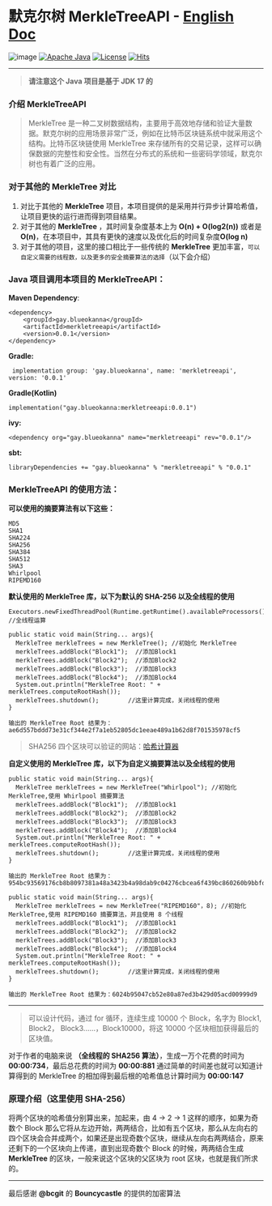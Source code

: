 # 默克尔树 MerkleTreeAPI - [English Doc](https://github.com/AstralQuanta/MerkleTreeAPI/edit/main/README.md)

![image](https://github.com/blueokanna/MerkleTreeAPI/assets/56761243/05d496fd-0c45-4fef-ab88-852786cfa65b)
[![Apache Java](https://img.shields.io/badge/logo-apache-yellow?logo=apache-maven)](https://www.apache.org/foundation/marks/)
[![License](http://img.shields.io/:license-apache-green.svg?style=flat)](https://www.apache.org/licenses/)
[![Hits](https://hits.sh/github.com/blueokanna/MerkleTreeAPI.git.svg?color=fe7d37)](https://hits.sh/github.com/blueokanna/MerkleTreeAPI.git/)

----

> **请注意这个 Java 项目是基于 JDK 17 的**
 
### 介绍 MerkleTreeAPI
> MerkleTree 是一种二叉树数据结构，主要用于高效地存储和验证大量数据。默克尔树的应用场景非常广泛，例如在比特币区块链系统中就采用这个结构。比特币区块链使用 MerkleTree 来存储所有的交易记录，这样可以确保数据的完整性和安全性。当然在分布式的系统和一些密码学领域，默克尔树也有着广泛的应用。


### 对于其他的 **MerkleTree** 对比
1. 对比于其他的 **MerkleTree** 项目，本项目提供的是采用并行异步计算哈希值，让项目更快的运行进而得到项目结果。
2. 对于其他的 **MerkleTree** ，其时间复杂度基本上为 **O(n) + O(log2(n))** 或者是  **O(n)**，在本项目中，其具有更快的速度以及优化后的时间复杂度**O(log n)**
3. 对于其他的项目，这里的接口相比于一些传统的 **MerkleTree** 更加丰富，`可以自定义需要的线程数，以及更多的安全摘要算法的选择`（以下会介绍）

### Java 项目调用本项目的 MerkleTreeAPI：
**Maven Dependency**:
```
<dependency>
    <groupId>gay.blueokanna</groupId>
    <artifactId>merkletreeapi</artifactId>
    <version>0.0.1</version>
</dependency>
```
**Gradle:**
```
 implementation group: 'gay.blueokanna', name: 'merkletreeapi', version: '0.0.1'
```
**Gradle(Kotlin)**
```
implementation("gay.blueokanna:merkletreeapi:0.0.1")
```
**ivy:**
```
<dependency org="gay.blueokanna" name="merkletreeapi" rev="0.0.1"/>
```
**sbt:**
```
libraryDependencies += "gay.blueokanna" % "merkletreeapi" % "0.0.1"
```

### MerkleTreeAPI 的使用方法：
**可以使用的摘要算法有以下这些：**
```
MD5
SHA1
SHA224
SHA256
SHA384
SHA512
SHA3
Whirlpool
RIPEMD160
```

**默认使用的 MerkleTree 库，以下为默认的 SHA-256 以及全线程的使用**
```
Executors.newFixedThreadPool(Runtime.getRuntime().availableProcessors(); //全线程运算
```
```
public static void main(String... args){
  MerkleTree merkleTrees = new MerkleTree(); //初始化 MerkleTree
  merkleTrees.addBlock("Block1");  //添加Block1
  merkleTrees.addBlock("Block2");  //添加Block2
  merkleTrees.addBlock("Block3");  //添加Block3
  merkleTrees.addBlock("Block4");  //添加Block4
  System.out.println("MerkleTree Root: " + merkleTrees.computeRootHash());
  merkleTrees.shutdown();        //这里计算完成，关闭线程的使用
}

输出的 MerkleTree Root 结果为：ae6d557bddd73e31cf344e2f7a1eb52805dc1eeae489a1b62d8f701535978cf5
```
> SHA256 四个区块可以验证的网站：[哈希计算器](https://blockchain-academy.hs-mittweida.de/merkle-tree/)

**自定义使用的 MerkleTree 库，以下为自定义摘要算法以及全线程的使用**
```
public static void main(String... args){
  MerkleTree merkleTrees = new MerkleTree("Whirlpool"); //初始化 MerkleTree,使用 Whirlpool 摘要算法
  merkleTrees.addBlock("Block1");  //添加Block1
  merkleTrees.addBlock("Block2");  //添加Block2
  merkleTrees.addBlock("Block3");  //添加Block3
  merkleTrees.addBlock("Block4");  //添加Block4
  System.out.println("MerkleTree Root: " + merkleTrees.computeRootHash());
  merkleTrees.shutdown();        //这里计算完成，关闭线程的使用
}

输出的 MerkleTree Root 结果为：
954bc93569176cb8b8097381a48a3423b4a98dab9c04276cbcea6f439bc860260b9bbfdb030f75621527c445e962289c063177eb4739fbee500f86ac84e11738
```

```
public static void main(String... args){
  MerkleTree merkleTrees = new MerkleTree("RIPEMD160"，8); //初始化 MerkleTree,使用 RIPEMD160 摘要算法，并且使用 8 个线程
  merkleTrees.addBlock("Block1");  //添加Block1
  merkleTrees.addBlock("Block2");  //添加Block2
  merkleTrees.addBlock("Block3");  //添加Block3
  merkleTrees.addBlock("Block4");  //添加Block4
  System.out.println("MerkleTree Root: " + merkleTrees.computeRootHash());
  merkleTrees.shutdown();        //这里计算完成，关闭线程的使用
}

输出的 MerkleTree Root 结果为：6024b95047cb52e80a87ed3b429d05acd00999d9
```
----

> 可以设计代码，通过 for 循环，连续生成 10000 个 Block，名字为 Block1, Block2， Block3......，Block10000，将这 10000 个区块相加获得最后的区块值。

对于作者的电脑来说 **（全线程的 SHA256 算法）**，生成一万个花费的时间为 **00:00:734**，最后总花费的时间为 **00:00:881** 通过简单的时间差也就可以知道计算得到的 MerkleTree 的相加得到最后根的哈希值总计算时间为 **00:00:147**

### 原理介绍（这里使用 SHA-256）
将两个区块的哈希值分别算出来，加起来，由 4 -> 2 -> 1 这样的顺序，如果为奇数个 Block 那么它将从左边开始，两两结合，比如有五个区块，那么从左向右的四个区块会合并成两个，如果还是出现奇数个区块，继续从左向右两两结合，原来还剩下的一个区块向上传递，直到出现奇数个 Block 的时候，两两结合生成 **MerkleTree** 的区块，一般来说这个区块的父区块为 root 区块，也就是我们所求的。

----
最后感谢 **@bcgit** 的 **Bouncycastle** 的提供的加密算法
